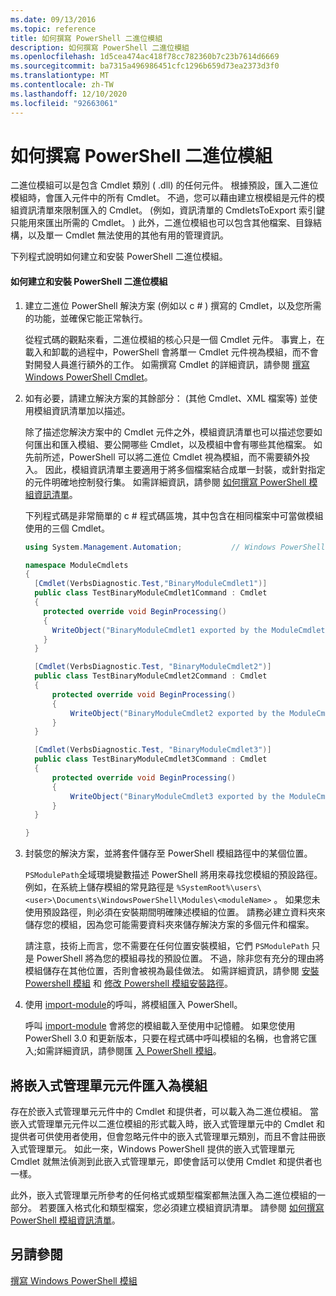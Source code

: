 ```yaml
---
ms.date: 09/13/2016
ms.topic: reference
title: 如何撰寫 PowerShell 二進位模組
description: 如何撰寫 PowerShell 二進位模組
ms.openlocfilehash: 1d5cea474ac418f78cc782360b7c23b7614d6669
ms.sourcegitcommit: ba7315a496986451cfc1296b659d73ea2373d3f0
ms.translationtype: MT
ms.contentlocale: zh-TW
ms.lasthandoff: 12/10/2020
ms.locfileid: "92663061"
---
```

# <a name="how-to-write-a-powershell-binary-module"></a>如何撰寫 PowerShell 二進位模組

二進位模組可以是包含 Cmdlet 類別 ( .dll) 的任何元件。 根據預設，匯入二進位模組時，會匯入元件中的所有 Cmdlet。 不過，您可以藉由建立根模組是元件的模組資訊清單來限制匯入的 Cmdlet。  (例如，資訊清單的 CmdletsToExport 索引鍵只能用來匯出所需的 Cmdlet。 ) 此外，二進位模組也可以包含其他檔案、目錄結構，以及單一 Cmdlet 無法使用的其他有用的管理資訊。

下列程式說明如何建立和安裝 PowerShell 二進位模組。

#### <a name="how-to-create-and-install-a-powershell-binary-module"></a>如何建立和安裝 PowerShell 二進位模組

1. 建立二進位 PowerShell 解決方案 (例如以 c # ) 撰寫的 Cmdlet，以及您所需的功能，並確保它能正常執行。

   從程式碼的觀點來看，二進位模組的核心只是一個 Cmdlet 元件。 事實上，在載入和卸載的過程中，PowerShell 會將單一 Cmdlet 元件視為模組，而不會對開發人員進行額外的工作。 如需撰寫 Cmdlet 的詳細資訊，請參閱 [撰寫 Windows PowerShell Cmdlet](../cmdlet/writing-a-windows-powershell-cmdlet.md)。

2. 如有必要，請建立解決方案的其餘部分： (其他 Cmdlet、XML 檔案等) 並使用模組資訊清單加以描述。

   除了描述您解決方案中的 Cmdlet 元件之外，模組資訊清單也可以描述您要如何匯出和匯入模組、要公開哪些 Cmdlet，以及模組中會有哪些其他檔案。
   如先前所述，PowerShell 可以將二進位 Cmdlet 視為模組，而不需要額外投入。
   因此，模組資訊清單主要適用于將多個檔案結合成單一封裝，或針對指定的元件明確地控制發行集。
   如需詳細資訊，請參閱 [如何撰寫 PowerShell 模組資訊清單](how-to-write-a-powershell-module-manifest.md)。

   下列程式碼是非常簡單的 c # 程式碼區塊，其中包含在相同檔案中可當做模組使用的三個 Cmdlet。

   ```csharp
   using System.Management.Automation;           // Windows PowerShell namespace.

   namespace ModuleCmdlets
   {
     [Cmdlet(VerbsDiagnostic.Test,"BinaryModuleCmdlet1")]
     public class TestBinaryModuleCmdlet1Command : Cmdlet
     {
       protected override void BeginProcessing()
       {
         WriteObject("BinaryModuleCmdlet1 exported by the ModuleCmdlets module.");
       }
     }

     [Cmdlet(VerbsDiagnostic.Test, "BinaryModuleCmdlet2")]
     public class TestBinaryModuleCmdlet2Command : Cmdlet
     {
         protected override void BeginProcessing()
         {
             WriteObject("BinaryModuleCmdlet2 exported by the ModuleCmdlets module.");
         }
     }

     [Cmdlet(VerbsDiagnostic.Test, "BinaryModuleCmdlet3")]
     public class TestBinaryModuleCmdlet3Command : Cmdlet
     {
         protected override void BeginProcessing()
         {
             WriteObject("BinaryModuleCmdlet3 exported by the ModuleCmdlets module.");
         }
     }

   }
   ```

3. 封裝您的解決方案，並將套件儲存至 PowerShell 模組路徑中的某個位置。

   `PSModulePath`全域環境變數描述 PowerShell 將用來尋找您模組的預設路徑。 例如，在系統上儲存模組的常見路徑是 `%SystemRoot%\users\<user>\Documents\WindowsPowerShell\Modules\<moduleName>` 。 如果您未使用預設路徑，則必須在安裝期間明確陳述模組的位置。 請務必建立資料夾來儲存您的模組，因為您可能需要資料夾來儲存解決方案的多個元件和檔案。

   請注意，技術上而言，您不需要在任何位置安裝模組，它們 `PSModulePath` 只是 PowerShell 將為您的模組尋找的預設位置。 不過，除非您有充分的理由將模組儲存在其他位置，否則會被視為最佳做法。 如需詳細資訊，請參閱 [安裝 Powershell 模組](./installing-a-powershell-module.md) 和 [修改 Powershell 模組安裝路徑](./modifying-the-psmodulepath-installation-path.md)。

4. 使用 [import-module](/powershell/module/Microsoft.PowerShell.Core/Import-Module)的呼叫，將模組匯入 PowerShell。

   呼叫 [import-module](/powershell/module/Microsoft.PowerShell.Core/Import-Module) 會將您的模組載入至使用中記憶體。 如果您使用 PowerShell 3.0 和更新版本，只要在程式碼中呼叫模組的名稱，也會將它匯入;如需詳細資訊，請參閱匯 [入 PowerShell 模組](./importing-a-powershell-module.md)。

## <a name="importing-snap-in-assemblies-as-modules"></a>將嵌入式管理單元元件匯入為模組

存在於嵌入式管理單元元件中的 Cmdlet 和提供者，可以載入為二進位模組。 當嵌入式管理單元元件以二進位模組的形式載入時，嵌入式管理單元中的 Cmdlet 和提供者可供使用者使用，但會忽略元件中的嵌入式管理單元類別，而且不會註冊嵌入式管理單元。 如此一來，Windows PowerShell 提供的嵌入式管理單元 Cmdlet 就無法偵測到此嵌入式管理單元，即使會話可以使用 Cmdlet 和提供者也一樣。

此外，嵌入式管理單元所參考的任何格式或類型檔案都無法匯入為二進位模組的一部分。
若要匯入格式化和類型檔案，您必須建立模組資訊清單。
請參閱 [如何撰寫 PowerShell 模組資訊清單](how-to-write-a-powershell-module-manifest.md)。

## <a name="see-also"></a>另請參閱

[撰寫 Windows PowerShell 模組](./writing-a-windows-powershell-module.md)
